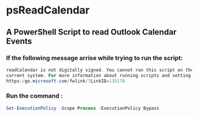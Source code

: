 # psReadCalendar
## A PowerShell Script to read Outlook Calendar Events

### If the following message arrise while trying to run the script:
````powershell
readCalendar is not digitally signed. You cannot run this script on the
current system. For more information about running scripts and setting execution policy, see about_Execution_Policies at
https:/go.microsoft.com/fwlink/?LinkID=135170
````
### Run the command :
```powershell
Set-ExecutionPolicy -Scope Process -ExecutionPolicy Bypass
````
